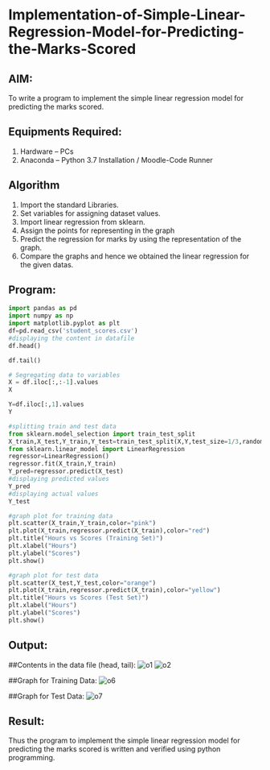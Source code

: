 # Implementation-of-Simple-Linear-Regression-Model-for-Predicting-the-Marks-Scored

## AIM:
To write a program to implement the simple linear regression model for predicting the marks scored.

## Equipments Required:
1. Hardware – PCs
2. Anaconda – Python 3.7 Installation / Moodle-Code Runner

## Algorithm
1. Import the standard Libraries.
2. Set variables for assigning dataset values.
3. Import linear regression from sklearn.
4. Assign the points for representing in the graph
5. Predict the regression for marks by using the representation of the graph.
6. Compare the graphs and hence we obtained the linear regression for the given datas.
## Program:
```Python
import pandas as pd
import numpy as np
import matplotlib.pyplot as plt
df=pd.read_csv('student_scores.csv')
#displaying the content in datafile 
df.head()

df.tail()

# Segregating data to variables
X = df.iloc[:,:-1].values
X

Y=df.iloc[:,1].values
Y

#splitting train and test data
from sklearn.model_selection import train_test_split
X_train,X_test,Y_train,Y_test=train_test_split(X,Y,test_size=1/3,random_state=0)
from sklearn.linear_model import LinearRegression
regressor=LinearRegression()
regressor.fit(X_train,Y_train)
Y_pred=regressor.predict(X_test)
#displaying predicted values
Y_pred
#displaying actual values
Y_test

#graph plot for training data
plt.scatter(X_train,Y_train,color="pink")
plt.plot(X_train,regressor.predict(X_train),color="red")
plt.title("Hours vs Scores (Training Set)")
plt.xlabel("Hours")
plt.ylabel("Scores")
plt.show()

#graph plot for test data
plt.scatter(X_test,Y_test,color="orange")
plt.plot(X_train,regressor.predict(X_train),color="yellow") 
plt.title("Hours vs Scores (Test Set)")
plt.xlabel("Hours")
plt.ylabel("Scores")
plt.show()
```

## Output:
##Contents in the data file (head, tail):
![o1](https://user-images.githubusercontent.com/93978702/167156888-e5e344df-fffe-429d-936d-c12cc5749bf9.png)
![o2](https://user-images.githubusercontent.com/93978702/167156908-f107d2b5-16eb-4fa2-bd68-678cb8f205a7.png)

##Graph for Training Data:
![o6](https://user-images.githubusercontent.com/93978702/167156989-87846b51-c506-4fdd-b310-4acc62b98e99.png)

##Graph for Test Data:
![o7](https://user-images.githubusercontent.com/93978702/167157051-58271945-807d-42dc-b84a-779618cbc89a.png)

## Result:
Thus the program to implement the simple linear regression model for predicting the marks scored is written and verified using python programming.
